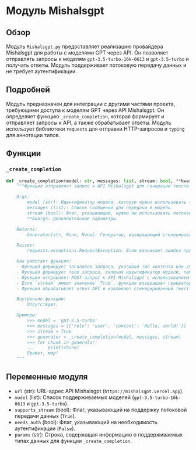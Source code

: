 # Модуль Mishalsgpt

## Обзор

Модуль `Mishalsgpt.py` предоставляет реализацию провайдера Mishalsgpt для работы с моделями GPT через API. 
Он позволяет отправлять запросы к моделям `gpt-3.5-turbo-16k-0613` и `gpt-3.5-turbo` и получать ответы.
Модуль поддерживает потоковую передачу данных и не требует аутентификации.

## Подробней

Модуль предназначен для интеграции с другими частями проекта, требующими доступа к моделям GPT через API Mishalsgpt.
Он определяет функцию `_create_completion`, которая формирует и отправляет запросы к API, а также обрабатывает ответы.
Модуль использует библиотеки `requests` для отправки HTTP-запросов и `typing` для аннотации типов.

## Функции

### `_create_completion`

```python
def _create_completion(model: str, messages: list, stream: bool, **kwargs):
    """Функция отправляет запрос к API Mishalsgpt для генерации текста на основе предоставленных данных.

    Args:
        model (str): Идентификатор модели, которую нужно использовать (`gpt-3.5-turbo-16k-0613` или `gpt-3.5-turbo`).
        messages (list): Список сообщений для передачи в модель.
        stream (bool): Флаг, указывающий, нужно ли использовать потоковую передачу данных.
        **kwargs: Дополнительные параметры.

    Returns:
        Generator[str, None, None]: Генератор, возвращающий сгенерированный текст по частям.

    Raises:
        requests.exceptions.RequestException: Если возникает ошибка при отправке запроса к API.

    Как работает функция:
    - Функция формирует заголовок запроса, указывая тип контента как JSON.
    - Функция формирует тело запроса, включая идентификатор модели, температуру и список сообщений.
    - Функция отправляет POST-запрос к API Mishalsgpt с использованием библиотеки `requests`.
    - Если `stream` имеет значение `True`, функция возвращает генератор, который выдает части сгенерированного текста по мере их получения.
    - Функция обрабатывает ответ API и извлекает сгенерированный текст из поля `content`.

    Внутренние функции:
        Отсутствуют.

    Примеры:
        >>> model = 'gpt-3.5-turbo'
        >>> messages = [{'role': 'user', 'content': 'Hello, world!'}]
        >>> stream = True
        >>> generator = _create_completion(model, messages, stream)
        >>> for chunk in generator:
        ...     print(chunk)
        Привет, мир!
    """
```

## Переменные модуля

- `url` (str): URL-адрес API Mishalsgpt (`https://mishalsgpt.vercel.app`).
- `model` (list): Список поддерживаемых моделей (`gpt-3.5-turbo-16k-0613` и `gpt-3.5-turbo`).
- `supports_stream` (bool): Флаг, указывающий на поддержку потоковой передачи данных (`True`).
- `needs_auth` (bool): Флаг, указывающий на необходимость аутентификации (`False`).
- `params` (str): Строка, содержащая информацию о поддерживаемых типах данных для функции `_create_completion`.